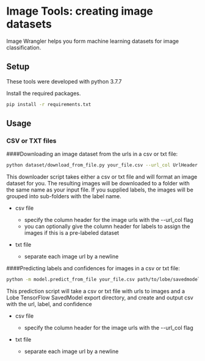 # Image Tools: creating image datasets
Image Wrangler helps you form machine learning datasets for image classification.

## Setup
These tools were developed with python 3.7.7

Install the required packages.
```bash
pip install -r requirements.txt
```

## Usage
### CSV or TXT files
####Downloading an image dataset from the urls in a csv or txt file:
```bash
python dataset/download_from_file.py your_file.csv --url_col UrlHeader --label_col LabelHeader
```
This downloader script takes either a csv or txt file and will format an image dataset for you. The resulting images 
will be downloaded to a folder with the same name as your input file. If you supplied labels, the images will be 
grouped into sub-folders with the label name.

* csv file
  * specify the column header for the image urls with the --url_col flag
  * you can optionally give the column header for labels to assign the images if this is a pre-labeled dataset
  
* txt file
  * separate each image url by a newline

####Predicting labels and confidences for images in a csv or txt file:
```bash
python -m model.predict_from_file your_file.csv path/to/lobe/savedmodel --url_col UrlHeader
```
This prediction script will take a csv or txt file with urls to images and a Lobe TensorFlow SavedModel export directory, 
and create and output csv with the url, label, and confidence

* csv file
  * specify the column header for the image urls with the --url_col flag
  
* txt file
  * separate each image url by a newline
